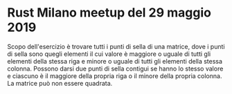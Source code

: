 # Rust Milano meetup del 29 maggio 2019

Scopo dell'esercizio è trovare tutti i punti di sella di una matrice, dove i punti di sella sono quegli elementi il cui valore è maggiore o uguale di tutti gli elementi della stessa riga e minore o uguale di tutti gli elementi della stessa colonna. Possono darsi due punti di sella contigui se hanno lo stesso valore e ciascuno è il maggiore della propria riga o il minore della propria colonna. La matrice può non essere quadrata.
